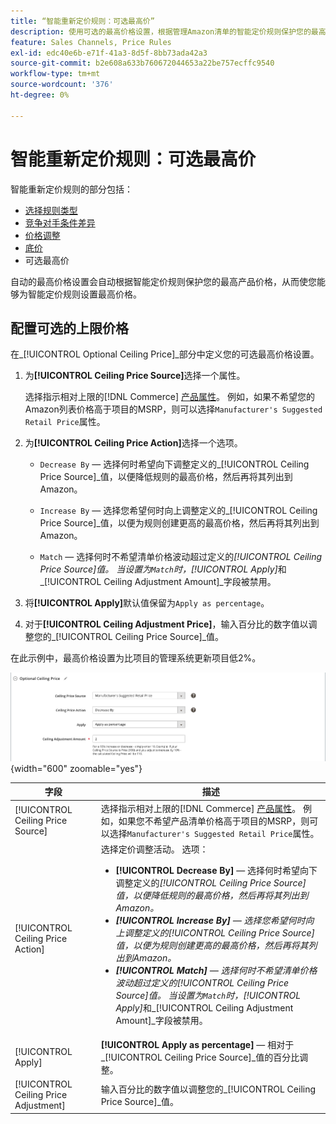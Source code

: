 ```yaml
---
title: “智能重新定价规则：可选最高价”
description: 使用可选的最高价格设置，根据管理Amazon清单的智能定价规则保护您的最高产品价格。
feature: Sales Channels, Price Rules
exl-id: edc40e6b-e71f-41a3-8d5f-8bb73ada42a3
source-git-commit: b2e608a633b760672044653a22be757ecffc9540
workflow-type: tm+mt
source-wordcount: '376'
ht-degree: 0%

---
```


# 智能重新定价规则：可选最高价

智能重新定价规则的部分包括：

- [选择规则类型](./intelligent-repricing-rules.md)
- [竞争对手条件差异](./competitor-conditional-variances.md)
- [价格调整](./price-adjustment.md)
- [底价](./floor-price.md)
- 可选最高价

自动的最高价格设置会自动根据智能定价规则保护您的最高产品价格，从而使您能够为智能定价规则设置最高价格。

## 配置可选的上限价格

在&#x200B;_[!UICONTROL Optional Ceiling Price]_部分中定义您的可选最高价格设置。

1. 为&#x200B;**[!UICONTROL Ceiling Price Source]**&#x200B;选择一个属性。

   选择指示相对上限的[!DNL Commerce] [产品属性](https://experienceleague.adobe.com/docs/commerce-admin/catalog/product-attributes/product-attributes.html)。 例如，如果不希望您的Amazon列表价格高于项目的MSRP，则可以选择`Manufacturer's Suggested Retail Price`属性。

1. 为&#x200B;**[!UICONTROL Ceiling Price Action]**&#x200B;选择一个选项。

   - `Decrease By` — 选择何时希望向下调整定义的&#x200B;_[!UICONTROL Ceiling Price Source]_值，以便降低规则的最高价格，然后再将其列出到Amazon。

   - `Increase By` — 选择您希望何时向上调整定义的&#x200B;_[!UICONTROL Ceiling Price Source]_值，以便为规则创建更高的最高价格，然后再将其列出到Amazon。

   - `Match` — 选择何时不希望清单价格波动超过定义的&#x200B;_[!UICONTROL Ceiling Price Source]_值。 当设置为`Match`时，_[!UICONTROL Apply]_&#x200B;和&#x200B;_[!UICONTROL Ceiling Adjustment Amount]_字段被禁用。

1. 将&#x200B;**[!UICONTROL Apply]**&#x200B;默认值保留为`Apply as percentage`。

1. 对于&#x200B;**[!UICONTROL Ceiling Adjustment Price]**，输入百分比的数字值以调整您的&#x200B;_[!UICONTROL Ceiling Price Source]_值。

在此示例中，最高价格设置为比项目的管理系统更新项目低2%。

![智能重新定价规则 — 可选最高价格](assets/ob-intelligent-price-rule-ceiling.png){width="600" zoomable="yes"}

| 字段 | 描述 |
|---------------------------------------|-----------------------------------------------------------------------------------------------------------------------------------------------------------------------------------------------------------------------------------------------------------------------------------------------------------------------------------------------------------------------------------------------------------------------------------------------------------------------------------------------------------------------------------------------------------------------------------------------------------------------------------------------------------------------------------------------------------------------------------------------------------|
| [!UICONTROL Ceiling Price Source] | 选择指示相对上限的[!DNL Commerce] [产品属性](https://experienceleague.adobe.com/docs/commerce-admin/catalog/product-attributes/product-attributes.html)。 例如，如果您不希望产品清单价格高于项目的MSRP，则可以选择`Manufacturer's Suggested Retail Price`属性。 |
| [!UICONTROL Ceiling Price Action] | 选择定价调整活动。 选项：<ul><li>**[!UICONTROL Decrease By]** — 选择何时希望向下调整定义的&#x200B;_[!UICONTROL Ceiling Price Source]_值，以便降低规则的最高价格，然后再将其列出到Amazon。</li><li>**[!UICONTROL Increase By]** — 选择您希望何时向上调整定义的&#x200B;_[!UICONTROL Ceiling Price Source]_值，以便为规则创建更高的最高价格，然后再将其列出到Amazon。</li><li>**[!UICONTROL Match]** — 选择何时不希望清单价格波动超过定义的&#x200B;_[!UICONTROL Ceiling Price Source]_值。 当设置为`Match`时，_[!UICONTROL Apply]_&#x200B;和&#x200B;_[!UICONTROL Ceiling Adjustment Amount]_字段被禁用。</li></ul> |
| [!UICONTROL Apply] | **[!UICONTROL Apply as percentage]** — 相对于&#x200B;_[!UICONTROL Ceiling Price Source]_值的百分比调整。 |
| [!UICONTROL Ceiling Price Adjustment] | 输入百分比的数字值以调整您的&#x200B;_[!UICONTROL Ceiling Price Source]_值。 |
